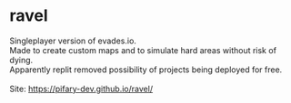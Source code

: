 # ravel
Singleplayer version of evades.io. <br>
Made to create custom maps and to simulate hard areas without risk of dying. <br>
Apparently replit removed possibility of projects being deployed for free.<br>
<br>
Site: https://pifary-dev.github.io/ravel/
